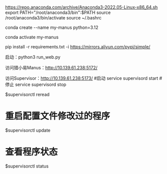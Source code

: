 https://repo.anaconda.com/archive/Anaconda3-2022.05-Linux-x86_64.sh
export PATH="/root/anaconda3/bin":$PATH
source /root/anaconda3/bin/activate
source ~/.bashrc

conda create --name my-manus python=3.12

conda activate my-manus

pip install -r requirements.txt -i https://mirrors.aliyun.com/pypi/simple/


启动：python3 run_web.py

访问猎小易Manus：http://10.139.61.238:5172/

访问Supervisor：http://10.139.61.238:5173/
#启动
service supervisord start
#停止
service supervisord stop

$supervisorctl reread
 # 重启配置文件修改过的程序 
$supervisorctl update
 # 查看程序状态 
$supervisorctl status